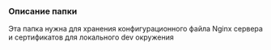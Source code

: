 ### Описание папки

Эта папка нужна для хранения конфигурационного файла Nginx сервера и сертификатов для локального dev окружения